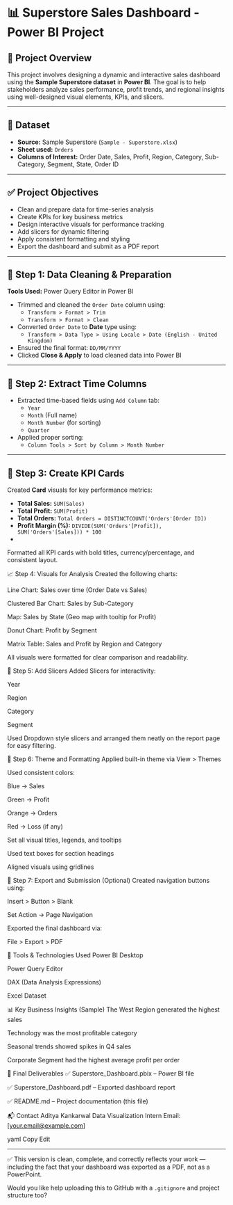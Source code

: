 # 📊 Superstore Sales Dashboard - Power BI Project

## 📝 Project Overview
This project involves designing a dynamic and interactive sales dashboard using the **Sample Superstore dataset** in **Power BI**. The goal is to help stakeholders analyze sales performance, profit trends, and regional insights using well-designed visual elements, KPIs, and slicers.

---

## 📁 Dataset
- **Source:** Sample Superstore (`Sample - Superstore.xlsx`)
- **Sheet used:** `Orders`
- **Columns of Interest:** Order Date, Sales, Profit, Region, Category, Sub-Category, Segment, State, Order ID

---

## ✅ Project Objectives
- Clean and prepare data for time-series analysis
- Create KPIs for key business metrics
- Design interactive visuals for performance tracking
- Add slicers for dynamic filtering
- Apply consistent formatting and styling
- Export the dashboard and submit as a PDF report

---

## 🧹 Step 1: Data Cleaning & Preparation

**Tools Used:** Power Query Editor in Power BI

- Trimmed and cleaned the `Order Date` column using:
  - `Transform > Format > Trim`
  - `Transform > Format > Clean`
- Converted `Order Date` to **Date** type using:
  - `Transform > Data Type > Using Locale > Date (English - United Kingdom)`
- Ensured the final format: `DD/MM/YYYY`
- Clicked **Close & Apply** to load cleaned data into Power BI

---

## 📆 Step 2: Extract Time Columns

- Extracted time-based fields using `Add Column` tab:
  - `Year`
  - `Month` (Full name)
  - `Month Number` (for sorting)
  - `Quarter`
- Applied proper sorting:
  - `Column Tools > Sort by Column > Month Number`

---

## 📌 Step 3: Create KPI Cards

Created **Card** visuals for key performance metrics:

- **Total Sales:** `SUM(Sales)`
- **Total Profit:** `SUM(Profit)`
- **Total Orders:**  `Total Orders = DISTINCTCOUNT('Orders'[Order ID])`
- **Profit Margin (%):**  `DIVIDE(SUM('Orders'[Profit]), SUM('Orders'[Sales])) * 100`
- 
Formatted all KPI cards with bold titles, currency/percentage, and consistent layout.

📈 Step 4: Visuals for Analysis
Created the following charts:

Line Chart: Sales over time (Order Date vs Sales)

Clustered Bar Chart: Sales by Sub-Category

Map: Sales by State (Geo map with tooltip for Profit)

Donut Chart: Profit by Segment

Matrix Table: Sales and Profit by Region and Category

All visuals were formatted for clear comparison and readability.

🔀 Step 5: Add Slicers
Added Slicers for interactivity:

Year

Region

Category

Segment

Used Dropdown style slicers and arranged them neatly on the report page for easy filtering.

🎨 Step 6: Theme and Formatting
Applied built-in theme via View > Themes

Used consistent colors:

Blue → Sales

Green → Profit

Orange → Orders

Red → Loss (if any)

Set all visual titles, legends, and tooltips

Used text boxes for section headings

Aligned visuals using gridlines

📁 Step 7: Export and Submission
(Optional) Created navigation buttons using:

Insert > Button > Blank

Set Action → Page Navigation

Exported the final dashboard via:

File > Export > PDF

🧰 Tools & Technologies Used
Power BI Desktop

Power Query Editor

DAX (Data Analysis Expressions)

Excel Dataset

📊 Key Business Insights (Sample)
The West Region generated the highest sales

Technology was the most profitable category

Seasonal trends showed spikes in Q4 sales

Corporate Segment had the highest average profit per order

📎 Final Deliverables
✅ Superstore_Dashboard.pbix – Power BI file

✅ Superstore_Dashboard.pdf – Exported dashboard report

✅ README.md – Project documentation (this file)

📬 Contact
Aditya Kankarwal
Data Visualization Intern
Email: [your.email@example.com]

yaml
Copy
Edit

---

✅ This version is clean, complete, and correctly reflects your work — including the fact that your dashboard was exported as a PDF, not as a PowerPoint.

Would you like help uploading this to GitHub with a `.gitignore` and project structure too?
